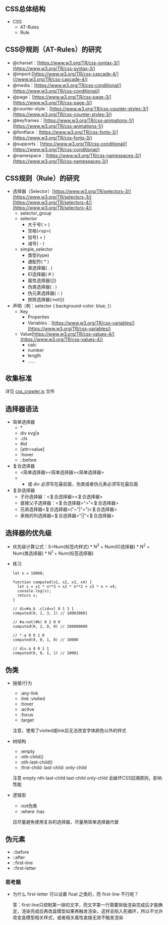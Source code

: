 
## CSS总体结构
* CSS
  * AT-Rules
  * Rule

## CSS@规则（AT-Rules）的研究
* @charset：[https://www.w3.org/TR/css-syntax-3/](https://www.w3.org/TR/css-syntax-3/)
* @import:[https://www.w3.org/TR/css-cascade-4/](//www.w3.org/TR/css-cascade-4/)
* @media：[https://www.w3.org/TR/css-conditional/](https://www.w3.org/TR/css-conditional/)
* @page：[https://www.w3.org/TR/css-page-3/](https://www.w3.org/TR/css-page-3/)
* @counter-style：[https://www.w3.org/TR/css-counter-styles-3/](https://www.w3.org/TR/css-counter-styles-3/)
* @keyframes：[https://www.w3.org/TR/css-animations-1/](https://www.w3.org/TR/css-animations-1/)
* @fontface：[https://www.w3.org/TR/css-fonts-3/](https://www.w3.org/TR/css-fonts-3/)
* @supports：[https://www.w3.org/TR/css-conditional/](https://www.w3.org/TR/css-conditional/)
* @namespace：[https://www.w3.org/TR/css-namespaces-3/](https://www.w3.org/TR/css-namespaces-3/)

## CSS规则（Rule）的研究
* 选择器（Selector）[https://www.w3.org/TR/selectors-3/](https://www.w3.org/TR/selectors-3/)[https://www.w3.org/TR/selectors-4/](https://www.w3.org/TR/selectors-4/)
  * selector_group
  * selector
    * 大于号( > )
    * 空格(\<sp>)
    * 加号( \+ )
    * 减号( \- )
  * simple_selector
    * 类型(type)
    * 通配符( * )
    * 类选择器( . )
    * ID选择器( # )
    * 属性选择器([])
    * 伪类选择器( : )
    * 伪元素选择器( :: )
    * 排除选择器(:not())
* 声明（例：selector { background-color: blue; }）
  * Key
    * Properties
    * Variables：[https://www.w3.org/TR/css-variables/](https://www.w3.org/TR/css-variables/)
  * Value[https://www.w3.org/TR/css-values-4/](https://www.w3.org/TR/css-values-4/)
    * calc
    * number
    * length
    * ......

## 收集标准
详见 [css_crawler.js](./css_crawler.js) 文件

## 选择器语法
* 简单选择器
  * \*
  * div svg|a
  * .cls
  * #id
  * [attr=value]
  * :hover
  * ::before
* 复合选择器
  * <简单选择器><简单选择器><简单选择器>
  * * 或 div 必须写在最前面，伪类或者伪元素必须写在最后面
* 复杂选择器
  * 子孙选择器：<复合选择器><sp><复合选择器>
  * 直接父子选择器：<复合选择器>">"<复合选择器>
  * 兄弟选择器<复合选择器>("~"|"+")<复合选择器>
  * 表格的列选择器<复合选择器>"||"<复合选择器>

## 选择器的优先级
* 优先级计算公式：S=Num(标签内样式) * N<sup>3</sup> + Num(ID选择器) * N<sup>2</sup> + Num(类选择器) * N<sup>1</sup> + Num(标签选择器)
* 练习

  ```
  let n = 10000;

  function computed(x1, x2, x3, x4) {
    let s = x1 * n**3 + x2 * n**2 + x3 * n + x4;
    console.log(s);
    return s;
  }

  // div#a.b .c[id=x] 0 1 3 1
  computed(0, 1, 3, 1) // 100030001

  // #a:not(#b) 0 2 0 0
  computed(0, 2, 0, 0) // 200000000

  // *.a 0 0 1 0
  computed(0, 0, 1, 0) // 10000

  // div.a 0 0 1 1
  computed(0, 0, 1, 1) // 10001
  ```

## 伪类
* 链接/行为
  * :any-link
  * :link :visited
  * :hover
  * :acitve
  * :focus
  * :target

  注意，使用了visited或link后无法改变字体颜色以外的样式

* 树结构
  * :empty
  * :nth-child()
  * :nth-last-child()
  * :first-child :last-child :only-child

  注意 empty nth-last-child last-child only-child 会破坏CSS回溯原则，影响性能

* 逻辑型
  * :not伪类
  * :where :has

  应尽量避免使用复杂的选择器，尽量用简单选择器代替

## 伪元素
* ::before
* ::after
* ::first-line
* ::first-letter

### 思考题
* 为什么 first-letter 可以设置 float 之类的，而 first-line 不行呢？

  答：first-line只控制第一排的文字，而文字第一行需要排版渲染完成后才能确定，渲染完成后再改盒模型如果再触发渲染，这样会陷入死循环，所以不允许改变盒模型相关样式，或者相关属性直接无效不触发渲染